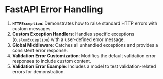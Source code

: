 # FastAPI Error Handling

1. **`HTTPException`**: Demonstrates how to raise standard HTTP errors with custom messages.
2. **Custom Exception Handlers**: Handles specific exceptions (`CustomException`) with a user-defined error message.
3. **Global Middleware**: Catches all unhandled exceptions and provides a consistent error response.
4. **Validation Error Customization**: Modifies the default validation error responses to include custom content.
5. **Validation Error Example**: Includes a model to test validation-related errors for demonstration.
